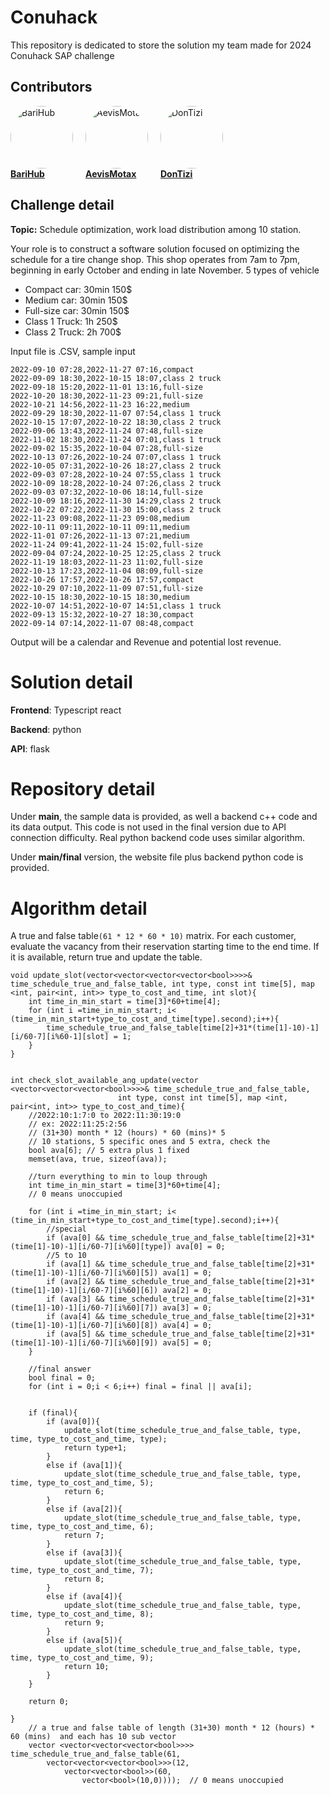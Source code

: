 # Conuhack

This repository is dedicated to store the solution my team made for 2024 Conuhack SAP challenge
## Contributors

<!-- ALL-CONTRIBUTORS-LIST:START - Do not remove or modify this section -->
<!-- prettier-ignore-start -->
<!-- markdownlint-disable -->

<!-- markdownlint-restore -->
<!-- prettier-ignore-end -->

<!-- ALL-CONTRIBUTORS-LIST:END -->

<div style="display: flex; align-items: center;">

  <!-- Add this block for each contributor -->
  <div style="margin-right: 20px;">
    <img src="https://avatars.githubusercontent.com/u/77416099?v=4" alt="BariHub" width="100" style="border-radius: 50%;">
    <br>
    <a href="https://github.com/BariHub"><strong>BariHub</strong></a>
  </div>
  <!-- End contributor block -->

  <!-- Add more contributor blocks as needed -->

  <div style="margin-right: 20px;">
    <img src="https://avatars.githubusercontent.com/u/108089675?v=4" alt="AevisMotax" width="100" style="border-radius: 50%;">
    <br>
    <a href="https://github.com/AevisMotax"><strong>AevisMotax</strong></a>
  </div>
  <!-- End contributor block -->

  <!-- Add more contributor blocks as needed -->

  <div style="margin-right: 20px;">
    <img src="https://avatars.githubusercontent.com/u/66443081?v=4" alt="DonTizi" width="100" style="border-radius: 50%;">
    <br>
    <a href="https://github.com/DonTizi"><strong>DonTizi</strong></a>
  </div>
  <!-- End contributor block -->

  <!-- Add more contributor blocks as needed -->

</div>



## Challenge detail

**Topic:** Schedule optimization, work load distribution among 10 station.

Your role is to construct a software solution focused on optimizing the schedule for a tire change shop. This shop operates from 7am to 7pm, beginning in early October and ending in late November. 5 types of vehicle
- Compact car: 30min 150$
- Medium car: 30min 150$
- Full-size car: 30min 150$
- Class 1 Truck: 1h 250$
- Class 2 Truck: 2h 700$

Input file is .CSV, sample input

```
2022-09-10 07:28,2022-11-27 07:16,compact
2022-09-09 18:30,2022-10-15 18:07,class 2 truck
2022-09-18 15:20,2022-11-01 13:16,full-size
2022-10-20 18:30,2022-11-23 09:21,full-size
2022-10-21 14:56,2022-11-23 16:22,medium
2022-09-29 18:30,2022-11-07 07:54,class 1 truck
2022-10-15 17:07,2022-10-22 18:30,class 2 truck
2022-09-06 13:43,2022-11-24 07:48,full-size
2022-11-02 18:30,2022-11-24 07:01,class 1 truck
2022-09-02 15:35,2022-10-04 07:28,full-size
2022-10-13 07:26,2022-10-24 07:07,class 1 truck
2022-10-05 07:31,2022-10-26 18:27,class 2 truck
2022-09-03 07:28,2022-10-24 07:55,class 1 truck
2022-10-09 18:28,2022-10-24 07:26,class 2 truck
2022-09-03 07:32,2022-10-06 18:14,full-size
2022-10-09 18:16,2022-11-30 14:29,class 2 truck
2022-10-22 07:22,2022-11-30 15:00,class 2 truck
2022-11-23 09:08,2022-11-23 09:08,medium
2022-10-11 09:11,2022-10-11 09:11,medium
2022-11-01 07:26,2022-11-13 07:21,medium
2022-11-24 09:41,2022-11-24 15:02,full-size
2022-09-04 07:24,2022-10-25 12:25,class 2 truck
2022-11-19 18:03,2022-11-23 11:02,full-size
2022-10-13 17:23,2022-11-04 08:09,full-size
2022-10-26 17:57,2022-10-26 17:57,compact
2022-10-29 07:10,2022-11-09 07:51,full-size
2022-10-15 18:30,2022-10-15 18:30,medium
2022-10-07 14:51,2022-10-07 14:51,class 1 truck
2022-09-13 15:32,2022-10-27 18:30,compact
2022-09-14 07:14,2022-11-07 08:48,compact
```

Output will be a calendar and Revenue and potential lost revenue.


# Solution detail

__Frontend__: Typescript react 

__Backend__: python

__API__: flask

# Repository detail

Under __main__, the sample data is provided, as well a backend c++ code and its data output. This code is not used in the final version due to API connection difficulty. Real python backend code uses similar algorithm.

Under __main/final__ version, the website file plus backend python code is provided. 

# Algorithm detail
A true and false table`(61 * 12 * 60 * 10)` matrix. For each customer, evaluate the vacancy from their reservation starting time to the end time. If it is available, return true and update the table. 
```
void update_slot(vector<vector<vector<vector<bool>>>>& time_schedule_true_and_false_table, int type, const int time[5], map <int, pair<int, int>> type_to_cost_and_time, int slot){
	int time_in_min_start = time[3]*60+time[4];
	for (int i =time_in_min_start; i< (time_in_min_start+type_to_cost_and_time[type].second);i++){
		time_schedule_true_and_false_table[time[2]+31*(time[1]-10)-1][i/60-7][i%60-1][slot] = 1;
	}
}


int check_slot_available_ang_update(vector <vector<vector<vector<bool>>>>& time_schedule_true_and_false_table,
						int type, const int time[5], map <int, pair<int, int>> type_to_cost_and_time){
	//2022:10:1:7:0 to 2022:11:30:19:0
	// ex: 2022:11:25:2:56
	// (31+30) month * 12 (hours) * 60 (mins)* 5
	// 10 stations, 5 specific ones and 5 extra, check the 
	bool ava[6]; // 5 extra plus 1 fixed
	memset(ava, true, sizeof(ava));

	//turn everything to min to loup through
	int time_in_min_start = time[3]*60+time[4];
	// 0 means unoccupied

	for (int i =time_in_min_start; i< (time_in_min_start+type_to_cost_and_time[type].second);i++){
		//special
		if (ava[0] && time_schedule_true_and_false_table[time[2]+31*(time[1]-10)-1][i/60-7][i%60][type]) ava[0] = 0;
		//5 to 10
		if (ava[1] && time_schedule_true_and_false_table[time[2]+31*(time[1]-10)-1][i/60-7][i%60][5]) ava[1] = 0;
		if (ava[2] && time_schedule_true_and_false_table[time[2]+31*(time[1]-10)-1][i/60-7][i%60][6]) ava[2] = 0;
		if (ava[3] && time_schedule_true_and_false_table[time[2]+31*(time[1]-10)-1][i/60-7][i%60][7]) ava[3] = 0;
		if (ava[4] && time_schedule_true_and_false_table[time[2]+31*(time[1]-10)-1][i/60-7][i%60][8]) ava[4] = 0;
		if (ava[5] && time_schedule_true_and_false_table[time[2]+31*(time[1]-10)-1][i/60-7][i%60][9]) ava[5] = 0;
	}

	//final answer
	bool final = 0;
	for (int i = 0;i < 6;i++) final = final || ava[i];


	if (final){
		if (ava[0]){
			update_slot(time_schedule_true_and_false_table, type, time, type_to_cost_and_time, type);
			return type+1;
		}
		else if (ava[1]){
			update_slot(time_schedule_true_and_false_table, type, time, type_to_cost_and_time, 5);
			return 6;
		}
		else if (ava[2]){
			update_slot(time_schedule_true_and_false_table, type, time, type_to_cost_and_time, 6);
			return 7;
		}
		else if (ava[3]){
			update_slot(time_schedule_true_and_false_table, type, time, type_to_cost_and_time, 7);
			return 8;
		}
		else if (ava[4]){
			update_slot(time_schedule_true_and_false_table, type, time, type_to_cost_and_time, 8);
			return 9;
		}
		else if (ava[5]){
			update_slot(time_schedule_true_and_false_table, type, time, type_to_cost_and_time, 9);
			return 10;
		}
	}

	return 0;

}
    // a true and false table of length (31+30) month * 12 (hours) * 60 (mins)  and each has 10 sub vector
    vector <vector<vector<vector<bool>>>> time_schedule_true_and_false_table(61, 
    	vector<vector<vector<bool>>>(12, 
    		vector<vector<bool>>(60, 
    			vector<bool>(10,0))));  // 0 means unoccupied
```
